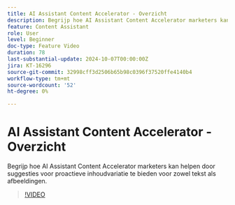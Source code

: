 ```yaml
---
title: AI Assistant Content Accelerator - Overzicht
description: Begrijp hoe AI Assistant Content Accelerator marketers kan helpen door suggesties voor proactieve inhoudvariatie te bieden voor zowel tekst als afbeeldingen.
feature: Content Assistant
role: User
level: Beginner
doc-type: Feature Video
duration: 78
last-substantial-update: 2024-10-07T00:00:00Z
jira: KT-16296
source-git-commit: 32998cff3d2506b65b98c0396f37520ffe4140b4
workflow-type: tm+mt
source-wordcount: '52'
ht-degree: 0%

---
```



# AI Assistant Content Accelerator - Overzicht

Begrijp hoe AI Assistant Content Accelerator marketers kan helpen door suggesties voor proactieve inhoudvariatie te bieden voor zowel tekst als afbeeldingen.

>[!VIDEO](https://video.tv.adobe.com/v/3432772/?learn=on)
